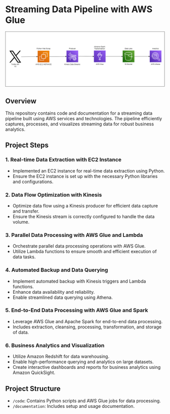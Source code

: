 # Streaming Data Pipeline with AWS Glue

![AWS Glue To Athena](GlueAthena.png)

## Overview

This repository contains code and documentation for a streaming data pipeline built using AWS services and technologies. The pipeline efficiently captures, processes, and visualizes streaming data for robust business analytics.

## Project Steps

### 1. Real-time Data Extraction with EC2 Instance

- Implemented an EC2 instance for real-time data extraction using Python.
- Ensure the EC2 instance is set up with the necessary Python libraries and configurations.

### 2. Data Flow Optimization with Kinesis

- Optimize data flow using a Kinesis producer for efficient data capture and transfer.
- Ensure the Kinesis stream is correctly configured to handle the data volume.

### 3. Parallel Data Processing with AWS Glue and Lambda

- Orchestrate parallel data processing operations with AWS Glue.
- Utilize Lambda functions to ensure smooth and efficient execution of data tasks.
  
### 4. Automated Backup and Data Querying

- Implement automated backup with Kinesis triggers and Lambda functions.
- Enhance data availability and reliability.
- Enable streamlined data querying using Athena.
  
### 5. End-to-End Data Processing with AWS Glue and Spark

- Leverage AWS Glue and Apache Spark for end-to-end data processing.
- Includes extraction, cleansing, processing, transformation, and storage of data.
  
### 6. Business Analytics and Visualization

- Utilize Amazon Redshift for data warehousing.
- Enable high-performance querying and analytics on large datasets.
- Create interactive dashboards and reports for business analytics using Amazon QuickSight.

## Project Structure

- `/code`: Contains Python scripts and AWS Glue jobs for data processing.
- `/documentation`: Includes setup and usage documentation.
